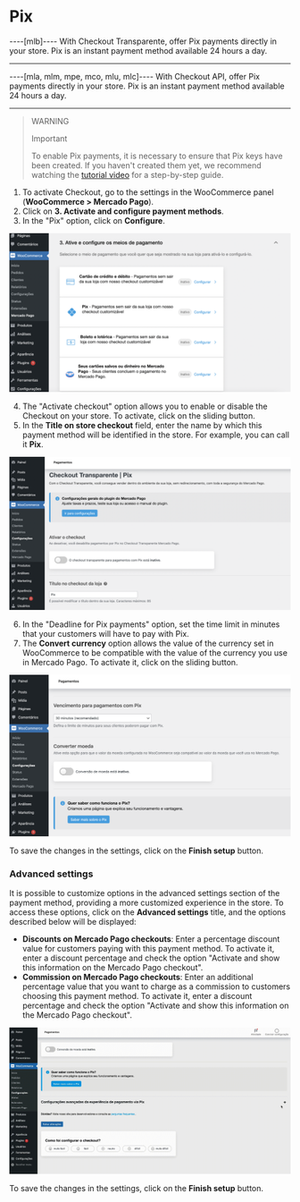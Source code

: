# Pix

----[mlb]----
With Checkout Transparente, offer Pix payments directly in your store. Pix is an instant payment method available 24 hours a day.

------------

----[mla, mlm, mpe, mco, mlu, mlc]----
With Checkout API, offer Pix payments directly in your store. Pix is an instant payment method available 24 hours a day.

------------

> WARNING
>
> Important
>
> To enable Pix payments, it is necessary to ensure that Pix keys have been created. If you haven't created them yet, we recommend watching the [tutorial video](https://www.youtube.com/watch?v=60tApKYVnkA) for a step-by-step guide.

1. To activate Checkout, go to the settings in the WooCommerce panel (**WooCommerce > Mercado Pago**).
2. Click on **3. Activate and configure payment methods**.
3. In the "Pix" option, click on **Configure**.

![Active and configure](/images/woocomerce/cho-pro-active-configure-pt.png)

4. The "Activate checkout" option allows you to enable or disable the Checkout on your store. To activate, click on the sliding button.
5. In the **Title on store checkout** field, enter the name by which this payment method will be identified in the store. For example, you can call it **Pix**.

![Active and title](/images/woocomerce/active-and-title-pix-pt-br.png)

6. In the "Deadline for Pix payments" option, set the time limit in minutes that your customers will have to pay with Pix.
7. The **Convert currency** option allows the value of the currency set in WooCommerce to be compatible with the value of the currency you use in Mercado Pago. To activate it, click on the sliding button.

![Deadline and convert Pix](/images/woocomerce/deadline-and-convert-pix-pt-br.png)

To save the changes in the settings, click on the **Finish setup** button.

### Advanced settings

It is possible to customize options in the advanced settings section of the payment method, providing a more customized experience in the store. To access these options, click on the **Advanced settings** title, and the options described below will be displayed:

- **Discounts on Mercado Pago checkouts**: Enter a percentage discount value for customers paying with this payment method. To activate it, enter a discount percentage and check the option "Activate and show this information on the Mercado Pago checkout".
- **Commission on Mercado Pago checkouts**: Enter an additional percentage value that you want to charge as a commission to customers choosing this payment method. To activate it, enter a discount percentage and check the option "Activate and show this information on the Mercado Pago checkout".

![Advanced settings](/images/woocomerce/advanced-settings-pix-pt-br.gif)

To save the changes in the settings, click on the **Finish setup** button.